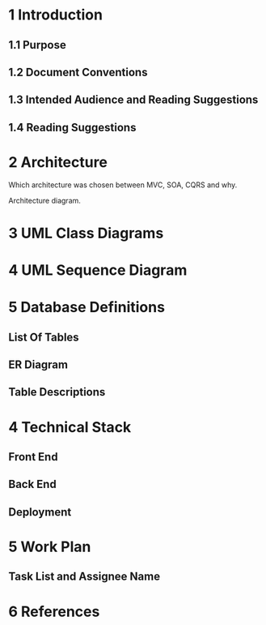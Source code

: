 # 1 Introduction

## 1.1 Purpose



## 1.2 Document Conventions



## 1.3  Intended Audience and Reading Suggestions



## 1.4 Reading Suggestions



# 2 Architecture

Which architecture was chosen between MVC, SOA, CQRS and why.

Architecture diagram.



# 3 UML Class Diagrams



# 4 UML Sequence Diagram



# 5 Database Definitions



## List Of Tables



## ER Diagram



## Table Descriptions







# 4 Technical Stack

## Front End



## Back End



## Deployment





# 5 Work Plan 

## Task List and Assignee Name





# 6 References 



